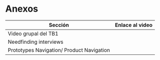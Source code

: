 # Anexos
| Sección | Enlace al video |
| ------------ | ------------ |
| Video grupal del TB1 |  |
| Needfinding interviews |  |
| Prototypes Navigation/ Product Navigation |  |
